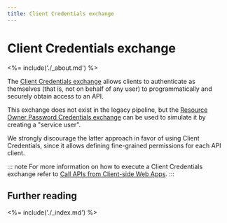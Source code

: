 ```yaml
---
title: Client Credentials exchange
---
```


# Client Credentials exchange

<%= include('./_about.md') %>

The [Client Credentials exchange](/api-auth/grant/client-credentials) allows clients to authenticate as themselves (that is, not on behalf of any user) to programmatically and securely obtain access to an API.

This exchange does not exist in the legacy pipeline, but the [Resource Owner Password Credentials exchange](/api-auth/tutorials/adoption/password) can be used to simulate it by creating a "service user".

We strongly discourage the latter approach in favor of using Client Credentials, since it allows defining fine-grained permissions for each API client.

::: note
  For more information on how to execute a Client Credentials exchange refer to <a href="/api-auth/grant/client-credentials">Call APIs from Client-side Web Apps</a>.
:::

## Further reading

<%= include('./_index.md') %>
